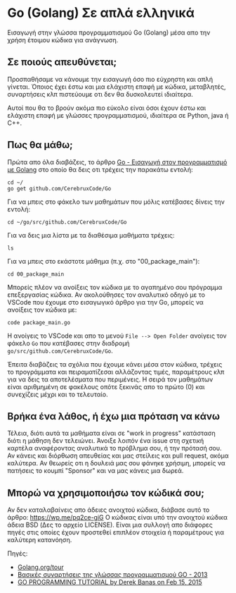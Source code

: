 # Go (Golang) Σε απλά ελληνικά
Εισαγωγή στην γλώσσα προγραμματισμού Go (Golang) μέσα απο την χρήση έτοιμου κώδικα για ανάγνωση.

## Σε ποιούς απευθύνεται;

Προσπαθήσαμε να κάνουμε την εισαγωγή όσο πιο εύχρηστη και απλή γίνεται. 
Όποιος έχει έστω και μια ελάχιστη επαφή με κώδικα, μεταβλητές, συναρτήσεις κλπ πιστεύουμε οτι δεν θα δυσκολευτεί ιδιαίτερα.

Αυτοί που θα το βρούν ακόμα πιο εύκολο είναι όσοι έχουν έστω και ελάχιστη επαφή με γλώσσες προγραμματισμού, ιδιαίτερα σε Python, java ή C++.

## Πως θα μάθω;

Πρώτα απο όλα διαβάζεις, το άρθρο [Go - Εισαγωγή στον προγραμματισμό με Golang](https://cerebrux.net/2020/04/08/go-%cf%80%cf%81%ce%bf%ce%b3%cf%81%ce%b1%ce%bc%ce%bc%ce%b1%cf%84%ce%b9%cf%83%ce%bc%cf%8c%cf%82-golang/)
στο οποίο θα δεις οτι τρέχεις την παρακάτω εντολή:

```
cd ~/
go get github.com/CerebruxCode/Go
```
Για να μπεις στο φάκελο των μαθημάτων που μόλις κατέβασες δίνεις την εντολή:
```
cd ~/go/src/github.com/CerebruxCode/Go
```
Για να δεις μια λίστα με τα διαθέσιμα μαθήματα τρέχεις:
```
ls
```
Για να μπεις στο εκάστοτε μάθημα (π.χ. στο "00_package_main"):
```
cd 00_package_main
```
Μπορείς πλέον να ανοίξεις τον κώδικα με το αγαπημένο σου πρόγραμμα επεξεργασίας κώδικα. Αν ακολούθησες τον αναλυτικό οδηγό με το VSCode που έχουμε στο εισαγωγικό άρθρο για την Go, μπορείς να ανοίξεις τον κώδικα με:
```
code package_main.go
```
Η ανοίγεις το VSCode και απο το μενού `File --> Open Folder` ανοίγεις τον φάκελο `Go` που κατέβασες στην διαδρομή `go/src/github.com/CerebruxCode/Go`. 

Έπειτα διαβάζεις τα σχόλια που έχουμε κάνει μέσα στον κώδικα, τρέχεις το προγράμματα και πειραματίζεσαι αλλάζοντας τιμές, παραμέτρους κλπ για να δεις τα αποτελέσματα που περιμένεις. Η σειρά τον μαθημάτων είναι αριθμημένη σε φακέλους οπότε ξεκινάς απο το πρώτο (0) και συνεχίζεις μέχρι και το τελευταίο.

## Βρήκα ένα λάθος, ή έχω μια πρόταση να κάνω

Τέλεια, διότι αυτά τα μαθήματα είναι σε "work in progress" κατάσταση διότι η μάθηση δεν τελειώνει.
Άνοιξε λοιπόν ένα issue στη σχετική καρτέλα αναφέροντας αναλυτικά το πρόβλημα σου, ή την πρότασή σου. Αν κάνεις και διόρθωση απευθείας και μας στείλεις και pull request, ακόμα καλύτερα.
Αν θεωρείς οτι η δουλειά μας σου φάνηκε χρήσιμη, μπορείς να πατήσεις το κουμπί "Sponsor" και να μας κάνεις μια δωρεά.

## Μπορώ να χρησιμοποιήσω τον κώδικά σου;

Αν δεν καταλαβαίνεις απο άδειες ανοιχτού κώδικα, διάβασε αυτό το άρθρο: https://wp.me/pq2ce-giG
Ο κώδικας είναι υπό την ανοιχτού κώδικα άδεια BSD (Δες το αρχείο LICENSE). 
Είναι μια συλλογή απο διάφορες πηγές στις οποίες έχουν προστεθεί επιπλέον στοιχεία ή παραμέτρους για καλύτερη κατανόηση.

Πηγές:

* [Golang.org/tour](https://tour.golang.org/welcome/1)
* [Βασικές συναρτήσεις της γλώσσας προγραμματισμού GO - 2013](http://nefeli.lib.teicrete.gr/browse/sefe/hlk/2013/MoutzourisGeorgios,ZacharakisKonstantinos/attached-document-1372933587-47018-10437/MoutzourisGeorgios_ZacharakisKonstantinos2013.pdf)
* [GO PROGRAMMING TUTORIAL by Derek Banas on Feb 15, 2015](https://web.archive.org/web/20200120114047/https://www.newthinktank.com/2015/02/go-programming-tutorial/)